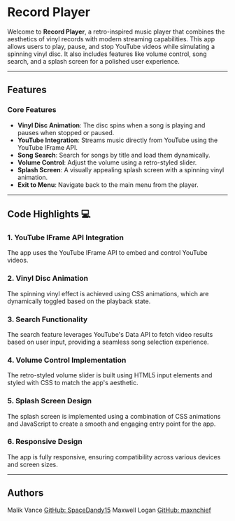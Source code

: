 # Record Player 

Welcome to **Record Player**, a retro-inspired music player that combines the aesthetics of vinyl records with modern streaming capabilities. This app allows users to play, pause, and stop YouTube videos while simulating a spinning vinyl disc. It also includes features like volume control, song search, and a splash screen for a polished user experience.

---

## Features 

###  **Core Features**
- **Vinyl Disc Animation**: The disc spins when a song is playing and pauses when stopped or paused.
- **YouTube Integration**: Streams music directly from YouTube using the YouTube IFrame API.
- **Song Search**: Search for songs by title and load them dynamically.
- **Volume Control**: Adjust the volume using a retro-styled slider.
- **Splash Screen**: A visually appealing splash screen with a spinning vinyl animation.
- **Exit to Menu**: Navigate back to the main menu from the player.

---
## Code Highlights 💻

### 1. **YouTube IFrame API Integration**
The app uses the YouTube IFrame API to embed and control YouTube videos.

### 2. **Vinyl Disc Animation**
The spinning vinyl effect is achieved using CSS animations, which are dynamically toggled based on the playback state.

### 3. **Search Functionality**
The search feature leverages YouTube's Data API to fetch video results based on user input, providing a seamless song selection experience.

### 4. **Volume Control Implementation**
The retro-styled volume slider is built using HTML5 input elements and styled with CSS to match the app's aesthetic.

### 5. **Splash Screen Design**
The splash screen is implemented using a combination of CSS animations and JavaScript to create a smooth and engaging entry point for the app.

### 6. **Responsive Design**
The app is fully responsive, ensuring compatibility across various devices and screen sizes.

---

## Authors 

Malik Vance [GitHub: SpaceDandy15](https://github.com/SpaceDandy15)
Maxwell Logan [GitHub: maxnchief](https://github.com/maxnchief)


